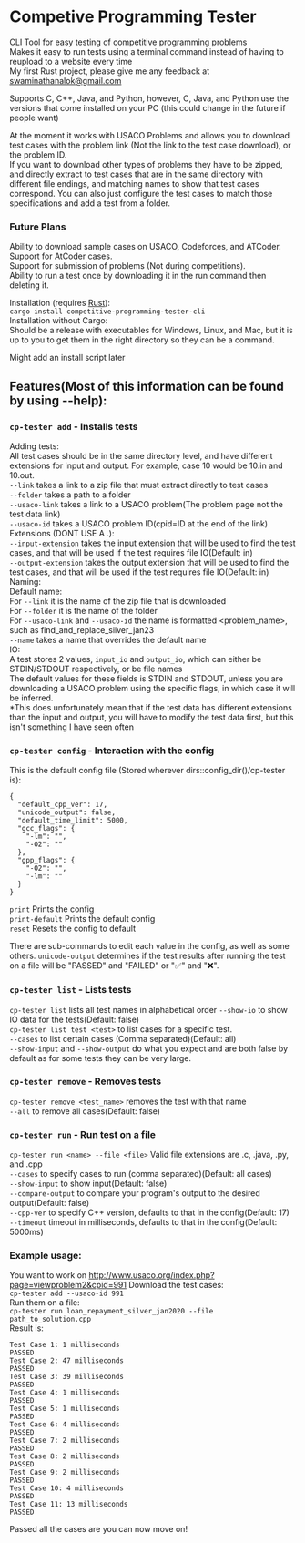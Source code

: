 # Competive Programming Tester
CLI Tool for easy testing of competitive programming problems  
Makes it easy to run tests using a terminal command instead of having to reupload to a website every time  
My first Rust project, please give me any feedback at swaminathanalok@gmail.com  

Supports C, C++, Java, and Python, however, C, Java, and Python use the versions that come installed on your PC (this could change in the future if people want)  

At the moment it works with USACO Problems and allows you to download test cases with the problem link (Not the link to the test case download), or the problem ID.  
If you want to download other types of problems they have to be zipped, and directly extract to test cases that are in the same directory with different file endings, and matching names to show that test cases correspond. You can also just configure the test cases to match those specifications and add a test from a folder.   

### Future Plans
Ability to download sample cases on USACO, Codeforces, and ATCoder.  
Support for AtCoder cases.  
Support for submission of problems (Not during competitions).  
Ability to run a test once by downloading it in the run command then deleting it.   

Installation (requires [Rust](https://www.rust-lang.org/tools/install)):  
  `cargo install competitive-programming-tester-cli`  
Installation without Cargo:  
  Should be a release with executables for Windows, Linux, and Mac, but it is up to you to get them in the right directory so they can be a command.  

Might add an install script later  

## Features(Most of this information can be found by using --help):  

### `cp-tester add` - Installs tests  
Adding tests:  
  All test cases should be in the same directory level, and have different extensions for input and output. For example, case 10 would be 10.in and 10.out.  
  `--link` takes a link to a zip file that must extract directly to test cases  
  `--folder` takes a path to a folder  
  `--usaco-link` takes a link to a USACO problem(The problem page not the test data link)  
  `--usaco-id` takes a USACO problem ID(cpid=ID at the end of the link)  
Extensions (DONT USE A .):  
  `--input-extension` takes the input extension that will be used to find the test cases, and that will be used if the test requires file IO(Default: in)  
  `--output-extension` takes the output extension that will be used to find the test cases, and that will be used if the test requires file IO(Default: in)  
Naming:  
  Default name:  
    For `--link` it is the name of the zip file that is downloaded  
    For `--folder` it is the name of the folder  
    For `--usaco-link` and `--usaco-id` the name is formatted <problem_name>_<division>_<month><year>, such as find_and_replace_silver_jan23  
  `--name` takes a name that overrides the default name  
IO:  
  A test stores 2 values, `input_io` and `output_io`, which can either be STDIN/STDOUT respectively, or be file names  
  The default values for these fields is STDIN and STDOUT, unless you are downloading a USACO problem using the specific flags, in which case it will be inferred.  
  *This does unfortunately mean that if the test data has different extensions than the input and output, you will have to modify the test data first, but this isn't something I have seen often  

### `cp-tester config` - Interaction with the config  
This is the default config file (Stored wherever dirs::config_dir()/cp-tester is):  
```
{
  "default_cpp_ver": 17,
  "unicode_output": false,
  "default_time_limit": 5000,
  "gcc_flags": {
    "-lm": "",
    "-O2": ""
  },
  "gpp_flags": {
    "-O2": "",
    "-lm": ""
  }
}
```
`print` Prints the config   
`print-default` Prints the default config  
`reset` Resets the config to default  

There are sub-commands to edit each value in the config, as well as some others.
`unicode-output` determines if the test results after running the test on a file will be "PASSED" and "FAILED" or "✅" and "❌".  


### `cp-tester list` - Lists tests  
`cp-tester list` lists all test names in alphabetical order 
`--show-io` to show IO data for the tests(Default: false)  
`cp-tester list test <test>` to list cases for a specific test.   
  `--cases` to list certain cases (Comma separated)(Default: all)  
  `--show-input` and `--show-output` do what you expect and are both false by default as for some tests they can be very large. 
  
### `cp-tester remove` - Removes tests   
`cp-tester remove <test_name>` removes the test with that name  
`--all` to remove all cases(Default: false)  

### `cp-tester run` - Run test on a file  
`cp-tester run <name> --file <file>`  Valid file extensions are .c, .java, .py, and .cpp   
`--cases` to specify cases to run (comma separated)(Default: all cases)  
`--show-input` to show input(Default: false)  
`--compare-output` to compare your program's output to the desired output(Default: false)  
`--cpp-ver` to specify C++ version, defaults to that in the config(Default: 17)  
`--timeout` timeout in milliseconds, defaults to that in the config(Default: 5000ms)  


### Example usage:  
You want to work on http://www.usaco.org/index.php?page=viewproblem2&cpid=991
Download the test cases:  
`cp-tester add --usaco-id 991`  
Run them on a file:  
`cp-tester run loan_repayment_silver_jan2020 --file path_to_solution.cpp`  
Result is: 
```
Test Case 1: 1 milliseconds
PASSED
Test Case 2: 47 milliseconds
PASSED
Test Case 3: 39 milliseconds
PASSED
Test Case 4: 1 milliseconds
PASSED
Test Case 5: 1 milliseconds
PASSED
Test Case 6: 4 milliseconds
PASSED
Test Case 7: 2 milliseconds
PASSED
Test Case 8: 2 milliseconds
PASSED
Test Case 9: 2 milliseconds
PASSED
Test Case 10: 4 milliseconds
PASSED
Test Case 11: 13 milliseconds
PASSED
``` 
Passed all the cases are you can now move on!



